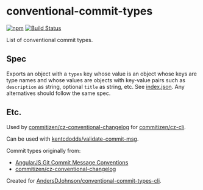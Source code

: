# conventional-commit-types

[![npm](https://img.shields.io/npm/v/conventional-commit-types.svg?maxAge=2592000)](https://www.npmjs.com/package/conventional-commit-types)
[![Build Status](https://img.shields.io/travis/commitizen/conventional-commit-types.svg?maxAge=2592000)](https://travis-ci.org/commitizen/conventional-commit-types)

List of conventional commit types.

## Spec

Exports an object with a `types` key whose value is an object whose keys are type names and whose values are objects with key-value pairs such as `description` as string, optional `title` as string, etc. See [index.json](index.json). Any alternatives should follow the same spec.

## Etc.

Used by [commitizen/cz-conventional-changelog](https://github.com/commitizen/cz-conventional-changelog) for [commitizen/cz-cli](https://github.com/commitizen/cz-cli).

Can be used with [kentcdodds/validate-commit-msg](https://github.com/kentcdodds/validate-commit-msg#types).

Commit types originally from:
* [AngularJS Git Commit Message Conventions](https://github.com/angular/angular/blob/master/CONTRIBUTING.md#type)
* [commitizen/cz-conventional-changelog](https://github.com/commitizen/cz-conventional-changelog)

Created for [AndersDJohnson/conventional-commit-types-cli](https://github.com/AndersDJohnson/conventional-commit-types-cli).
